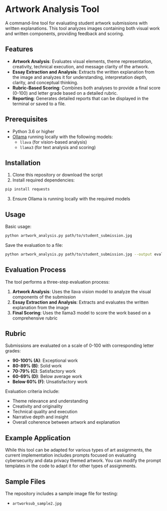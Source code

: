 # Artwork Analysis Tool

A command-line tool for evaluating student artwork submissions with written explanations. This tool analyzes images containing both visual work and written components, providing feedback and scoring.

## Features

- **Artwork Analysis**: Evaluates visual elements, theme representation, creativity, technical execution, and message clarity of the artwork.
- **Essay Extraction and Analysis**: Extracts the written explanation from the image and analyzes it for understanding, interpretation depth, clarity, and conceptual thinking.
- **Rubric-Based Scoring**: Combines both analyses to provide a final score (0-100) and letter grade based on a detailed rubric.
- **Reporting**: Generates detailed reports that can be displayed in the terminal or saved to a file.

## Prerequisites

- Python 3.6 or higher
- [Ollama](https://ollama.ai/) running locally with the following models:
  - `llava` (for vision-based analysis)
  - `llama3` (for text analysis and scoring)

## Installation

1. Clone this repository or download the script
2. Install required dependencies:

```bash
pip install requests
```

3. Ensure Ollama is running locally with the required models

## Usage

Basic usage:

```bash
python artwork_analysis.py path/to/student_submission.jpg
```

Save the evaluation to a file:

```bash
python artwork_analysis.py path/to/student_submission.jpg --output evaluation_report.txt
```

## Evaluation Process

The tool performs a three-step evaluation process:

1. **Artwork Analysis**: Uses the llava vision model to analyze the visual components of the submission
2. **Essay Extraction and Analysis**: Extracts and evaluates the written explanation from the image
3. **Final Scoring**: Uses the llama3 model to score the work based on a comprehensive rubric

## Rubric

Submissions are evaluated on a scale of 0-100 with corresponding letter grades:

- **90-100% (A)**: Exceptional work
- **80-89% (B)**: Solid work
- **70-79% (C)**: Satisfactory work
- **60-69% (D)**: Below average work
- **Below 60% (F)**: Unsatisfactory work

Evaluation criteria include:
- Theme relevance and understanding
- Creativity and originality
- Technical quality and execution
- Narrative depth and insight
- Overall coherence between artwork and explanation

## Example Application

While this tool can be adapted for various types of art assignments, the current implementation includes prompts focused on evaluating cybersecurity and data privacy themed artwork. You can modify the prompt templates in the code to adapt it for other types of assignments.

## Sample Files

The repository includes a sample image file for testing:
- `artworksub_sample2.jpg` 